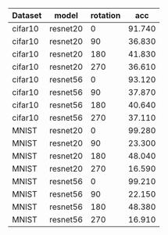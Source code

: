| Dataset | model    | rotation | acc    |
| ------- | -------- | -------- | ------ |
| cifar10 | resnet20 | 0        | 91.740 |
| cifar10 | resnet20 | 90       | 36.830 |
| cifar10 | resnet20 | 180      | 41.830 |
| cifar10 | resnet20 | 270      | 36.610 |
| cifar10 | resnet56 | 0        | 93.120 |
| cifar10 | resnet56 | 90       | 37.870 |
| cifar10 | resnet56 | 180      | 40.640 |
| cifar10 | resnet56 | 270      | 37.110 |
| MNIST   | resnet20 | 0        | 99.280 |
| MNIST   | resnet20 | 90       | 23.300 |
| MNIST   | resnet20 | 180      | 48.040 |
| MNIST   | resnet20 | 270      | 16.590 |
| MNIST   | resnet56 | 0        | 99.210 |
| MNIST   | resnet56 | 90       | 22.150 |
| MNIST   | resnet56 | 180      | 48.380 |
| MNIST   | resnet56 | 270      | 16.910 |

